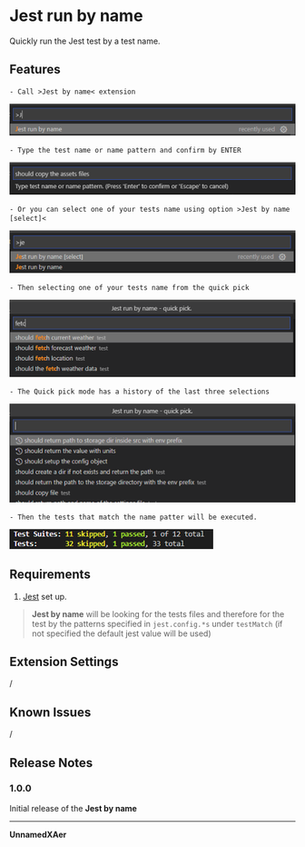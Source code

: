 # Jest run by name

Quickly run the Jest test by a test name.

## Features

	- Call >Jest by name< extension
![Type the test name](./docs/images/jest-by-name-command.png)

	- Type the test name or name pattern and confirm by ENTER
![Type the test name](./docs/images/jest-by-name-user-input.png)

	- Or you can select one of your tests name using option >Jest by name [select]<
![Type the test name](./docs/images/jest-by-name-select-command.png)

	- Then selecting one of your tests name from the quick pick 
![Type the test name](./docs/images/jest-by-name-select-user-input.png)

	- The Quick pick mode has a history of the last three selections
![Type the test name](./docs/images/jest-by-name-select-user-input-hist.png)

	- Then the tests that match the name patter will be executed.
![Type the test name](./docs/images/jest-by-name-results.png)


## Requirements

1. [Jest](https://jestjs.io/) set up.
> **Jest by name** will be looking for the tests files and therefore for the test by the patterns specified in `jest.config.*s` under `testMatch` (if not specified the default jest value will be used)
## Extension Settings

/

## Known Issues

/

## Release Notes

### 1.0.0

Initial release of the  **Jest by name** 

-----------------------------------------------------------------------------------------------------------

**UnnamedXAer**
